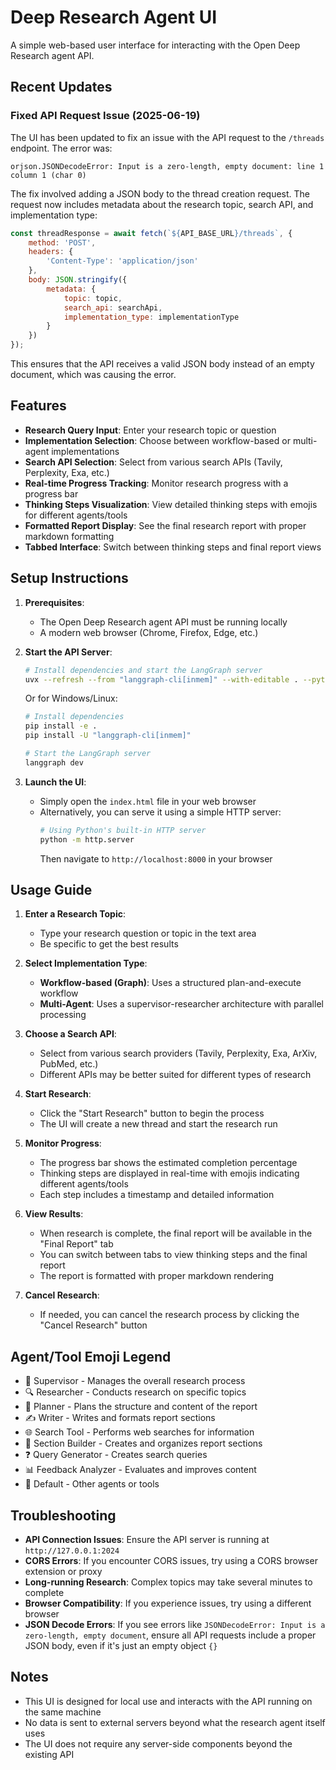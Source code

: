 # Deep Research Agent UI

A simple web-based user interface for interacting with the Open Deep Research agent API.

## Recent Updates

### Fixed API Request Issue (2025-06-19)

The UI has been updated to fix an issue with the API request to the `/threads` endpoint. The error was:

```
orjson.JSONDecodeError: Input is a zero-length, empty document: line 1 column 1 (char 0)
```

The fix involved adding a JSON body to the thread creation request. The request now includes metadata about the research topic, search API, and implementation type:

```javascript
const threadResponse = await fetch(`${API_BASE_URL}/threads`, {
    method: 'POST',
    headers: {
        'Content-Type': 'application/json'
    },
    body: JSON.stringify({
        metadata: {
            topic: topic,
            search_api: searchApi,
            implementation_type: implementationType
        }
    })
});
```

This ensures that the API receives a valid JSON body instead of an empty document, which was causing the error.

## Features

- **Research Query Input**: Enter your research topic or question
- **Implementation Selection**: Choose between workflow-based or multi-agent implementations
- **Search API Selection**: Select from various search APIs (Tavily, Perplexity, Exa, etc.)
- **Real-time Progress Tracking**: Monitor research progress with a progress bar
- **Thinking Steps Visualization**: View detailed thinking steps with emojis for different agents/tools
- **Formatted Report Display**: See the final research report with proper markdown formatting
- **Tabbed Interface**: Switch between thinking steps and final report views

## Setup Instructions

1. **Prerequisites**:
   - The Open Deep Research agent API must be running locally
   - A modern web browser (Chrome, Firefox, Edge, etc.)

2. **Start the API Server**:
   ```bash
   # Install dependencies and start the LangGraph server
   uvx --refresh --from "langgraph-cli[inmem]" --with-editable . --python 3.11 langgraph dev --allow-blocking
   ```
   
   Or for Windows/Linux:
   ```bash
   # Install dependencies 
   pip install -e .
   pip install -U "langgraph-cli[inmem]" 
   
   # Start the LangGraph server
   langgraph dev
   ```

3. **Launch the UI**:
   - Simply open the `index.html` file in your web browser
   - Alternatively, you can serve it using a simple HTTP server:
     ```bash
     # Using Python's built-in HTTP server
     python -m http.server
     ```
     Then navigate to `http://localhost:8000` in your browser

## Usage Guide

1. **Enter a Research Topic**:
   - Type your research question or topic in the text area
   - Be specific to get the best results

2. **Select Implementation Type**:
   - **Workflow-based (Graph)**: Uses a structured plan-and-execute workflow
   - **Multi-Agent**: Uses a supervisor-researcher architecture with parallel processing

3. **Choose a Search API**:
   - Select from various search providers (Tavily, Perplexity, Exa, ArXiv, PubMed, etc.)
   - Different APIs may be better suited for different types of research

4. **Start Research**:
   - Click the "Start Research" button to begin the process
   - The UI will create a new thread and start the research run

5. **Monitor Progress**:
   - The progress bar shows the estimated completion percentage
   - Thinking steps are displayed in real-time with emojis indicating different agents/tools
   - Each step includes a timestamp and detailed information

6. **View Results**:
   - When research is complete, the final report will be available in the "Final Report" tab
   - You can switch between tabs to view thinking steps and the final report
   - The report is formatted with proper markdown rendering

7. **Cancel Research**:
   - If needed, you can cancel the research process by clicking the "Cancel Research" button

## Agent/Tool Emoji Legend

- 🧠 Supervisor - Manages the overall research process
- 🔍 Researcher - Conducts research on specific topics
- 📝 Planner - Plans the structure and content of the report
- ✍️ Writer - Writes and formats report sections
- 🌐 Search Tool - Performs web searches for information
- 📄 Section Builder - Creates and organizes report sections
- ❓ Query Generator - Creates search queries
- 📊 Feedback Analyzer - Evaluates and improves content
- 🤖 Default - Other agents or tools

## Troubleshooting

- **API Connection Issues**: Ensure the API server is running at `http://127.0.0.1:2024`
- **CORS Errors**: If you encounter CORS issues, try using a CORS browser extension or proxy
- **Long-running Research**: Complex topics may take several minutes to complete
- **Browser Compatibility**: If you experience issues, try using a different browser
- **JSON Decode Errors**: If you see errors like `JSONDecodeError: Input is a zero-length, empty document`, ensure all API requests include a proper JSON body, even if it's just an empty object `{}`

## Notes

- This UI is designed for local use and interacts with the API running on the same machine
- No data is sent to external servers beyond what the research agent itself uses
- The UI does not require any server-side components beyond the existing API